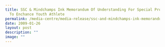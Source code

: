 ```yaml
---
title: SSC & Mindchamps Ink Memorandum Of Understanding For Special Programmes
  To Enchance Youth Athlete
permalink: /media-centre/media-release/ssc-and-mindchamps-ink-memorandum-of-understanding-for-special-prog/
date: 2009-01-26
layout: post
description: ""
image: ""
---
```

